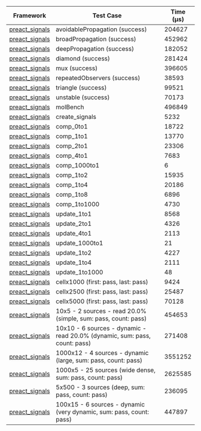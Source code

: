 | Framework | Test Case | Time (μs) |
| --- | --- | --- |
| [preact_signals](https://pub.dev/packages/preact_signals) | avoidablePropagation (success) | 204627 |
| [preact_signals](https://pub.dev/packages/preact_signals) | broadPropagation (success) | 452962 |
| [preact_signals](https://pub.dev/packages/preact_signals) | deepPropagation (success) | 182052 |
| [preact_signals](https://pub.dev/packages/preact_signals) | diamond (success) | 281424 |
| [preact_signals](https://pub.dev/packages/preact_signals) | mux (success) | 396605 |
| [preact_signals](https://pub.dev/packages/preact_signals) | repeatedObservers (success) | 38593 |
| [preact_signals](https://pub.dev/packages/preact_signals) | triangle (success) | 99521 |
| [preact_signals](https://pub.dev/packages/preact_signals) | unstable (success) | 70173 |
| [preact_signals](https://pub.dev/packages/preact_signals) | molBench | 496849 |
| [preact_signals](https://pub.dev/packages/preact_signals) | create_signals | 5232 |
| [preact_signals](https://pub.dev/packages/preact_signals) | comp_0to1 | 18722 |
| [preact_signals](https://pub.dev/packages/preact_signals) | comp_1to1 | 13770 |
| [preact_signals](https://pub.dev/packages/preact_signals) | comp_2to1 | 23306 |
| [preact_signals](https://pub.dev/packages/preact_signals) | comp_4to1 | 7683 |
| [preact_signals](https://pub.dev/packages/preact_signals) | comp_1000to1 | 6 |
| [preact_signals](https://pub.dev/packages/preact_signals) | comp_1to2 | 15935 |
| [preact_signals](https://pub.dev/packages/preact_signals) | comp_1to4 | 20186 |
| [preact_signals](https://pub.dev/packages/preact_signals) | comp_1to8 | 6896 |
| [preact_signals](https://pub.dev/packages/preact_signals) | comp_1to1000 | 4730 |
| [preact_signals](https://pub.dev/packages/preact_signals) | update_1to1 | 8568 |
| [preact_signals](https://pub.dev/packages/preact_signals) | update_2to1 | 4326 |
| [preact_signals](https://pub.dev/packages/preact_signals) | update_4to1 | 2113 |
| [preact_signals](https://pub.dev/packages/preact_signals) | update_1000to1 | 21 |
| [preact_signals](https://pub.dev/packages/preact_signals) | update_1to2 | 4227 |
| [preact_signals](https://pub.dev/packages/preact_signals) | update_1to4 | 2111 |
| [preact_signals](https://pub.dev/packages/preact_signals) | update_1to1000 | 48 |
| [preact_signals](https://pub.dev/packages/preact_signals) | cellx1000 (first: pass, last: pass) | 9424 |
| [preact_signals](https://pub.dev/packages/preact_signals) | cellx2500 (first: pass, last: pass) | 25487 |
| [preact_signals](https://pub.dev/packages/preact_signals) | cellx5000 (first: pass, last: pass) | 70128 |
| [preact_signals](https://pub.dev/packages/preact_signals) | 10x5 - 2 sources - read 20.0% (simple, sum: pass, count: pass) | 454653 |
| [preact_signals](https://pub.dev/packages/preact_signals) | 10x10 - 6 sources - dynamic - read 20.0% (dynamic, sum: pass, count: pass) | 271408 |
| [preact_signals](https://pub.dev/packages/preact_signals) | 1000x12 - 4 sources - dynamic (large, sum: pass, count: pass) | 3551252 |
| [preact_signals](https://pub.dev/packages/preact_signals) | 1000x5 - 25 sources (wide dense, sum: pass, count: pass) | 2625585 |
| [preact_signals](https://pub.dev/packages/preact_signals) | 5x500 - 3 sources (deep, sum: pass, count: pass) | 236095 |
| [preact_signals](https://pub.dev/packages/preact_signals) | 100x15 - 6 sources - dynamic (very dynamic, sum: pass, count: pass) | 447897 |
